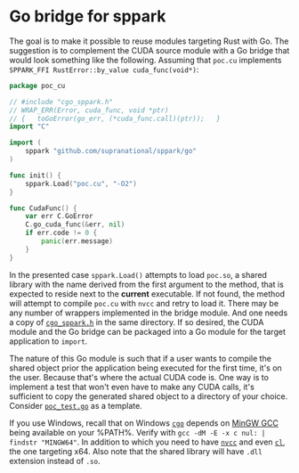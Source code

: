 # Go bridge for sppark

The goal is to make it possible to reuse modules targeting Rust with Go. The suggestion is to complement the CUDA source module with a Go bridge that would look something like the following. Assuming that `poc.cu` implements `SPPARK_FFI RustError::by_value cuda_func(void*)`:

```go
package poc_cu

// #include "cgo_sppark.h"
// WRAP_ERR(Error, cuda_func, void *ptr)
// {   toGoError(go_err, (*cuda_func.call)(ptr));   }
import "C"

import (
    sppark "github.com/supranational/sppark/go"
)

func init() {
    sppark.Load("poc.cu", "-O2")
}

func CudaFunc() {
    var err C.GoError
    C.go_cuda_func(&err, nil)
    if err.code != 0 {
        panic(err.message)
    }
}
```

In the presented case `sppark.Load()` attempts to load `poc.so`, a shared library with the name derived from the first argument to the method, that is expected to reside next to the **current** executable. If not found, the method will attempt to compile `poc.cu` with `nvcc` and retry to load it. There may be any number of wrappers implemented in the bridge module. And one needs a copy of [`cgo_sppark.h`](cgo_sppark.h) in the same directory. If so desired, the CUDA module and the Go bridge can be packaged into a Go module for the target application to `import`.

The nature of this Go module is such that if a user wants to compile the shared object prior the application being executed for the first time, it's on the user. Because that's where the actual CUDA code is. One way is to implement a test that won't even have to make any CUDA calls, it's sufficient to copy the generated shared object to a directory of your choice. Consider [`poc_test.go`](../poc/go/poc_test.go) as a template.

If you use Windows, recall that on Windows [`cgo`](https://pkg.go.dev/cmd/cgo) depends on [MinGW GCC](https://www.mingw-w64.org/) being available on your %PATH%. Verify with `gcc -dM -E -x c nul: | findstr "MINGW64"`. In addition to which you need to have [`nvcc`](https://developer.nvidia.com/cuda-downloads?target_os=Windows&target_arch=x86_64) and even [`cl`](https://learn.microsoft.com/en-us/visualstudio/ide/reference/command-prompt-powershell), the one targeting x64. Also note that the shared library will have `.dll` extension instead of `.so`.
